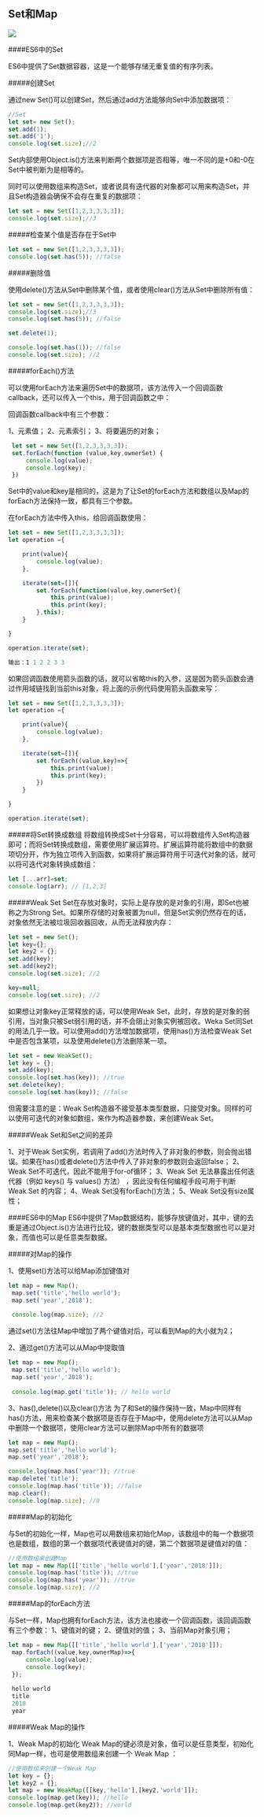 ## Set和Map

![](/assets/2615789-677c9382b37392f5.webp)

####ES6中的Set

ES6中提供了Set数据容器，这是一个能够存储无重复值的有序列表。

#####创建Set

通过new Set()可以创建Set，然后通过add方法能够向Set中添加数据项：
```javascript
//Set
let set= new Set();
set.add(1);
set.add('1');
console.log(set.size);//2       
```

Set内部使用Object.is()方法来判断两个数据项是否相等，唯一不同的是+0和-0在Set中被判断为是相等的。

同时可以使用数组来构造Set，或者说具有迭代器的对象都可以用来构造Set，并且Set构造器会确保不会存在重复的数据项：

```javascript
let set = new Set([1,2,3,3,3,3]);
console.log(set.size);//3
```

#####检查某个值是否存在于Set中

```javascript
let set = new Set([1,2,3,3,3,3]);
console.log(set.has(5)); //false
```

#####删除值

使用delete()方法从Set中删除某个值，或者使用clear()方法从Set中删除所有值：
```javascript
let set = new Set([1,2,3,3,3,3]);
console.log(set.size);//3
console.log(set.has(5)); //false

set.delete(1);

console.log(set.has(1)); //false
console.log(set.size); //2
```

#####forEach()方法

可以使用forEach方法来遍历Set中的数据项，该方法传入一个回调函数callback，还可以传入一个this，用于回调函数之中：

回调函数callback中有三个参数：

1、元素值；
2、元素索引；
3、将要遍历的对象；

```javascript
 let set = new Set([1,2,3,3,3,3]);
 set.forEach(function (value,key,ownerSet) {
     console.log(value);
     console.log(key);           
 })
 ```
 
Set中的value和key是相同的，这是为了让Set的forEach方法和数组以及Map的forEach方法保持一致，都具有三个参数。

在forEach方法中传入this，给回调函数使用：

```javascript
let set = new Set([1,2,3,3,3,3]);
let operation ={

    print(value){
        console.log(value);
    },

    iterate(set=[]){
        set.forEach(function(value,key,ownerSet){
            this.print(value);
            this.print(key);
        },this);
    }

}

operation.iterate(set);

输出：1 1 2 2 3 3
```
如果回调函数使用箭头函数的话，就可以省略this的入参，这是因为箭头函数会通过作用域链找到当前this对象，将上面的示例代码使用箭头函数来写：
```javascript
let set = new Set([1,2,3,3,3,3]);
let operation ={

    print(value){
        console.log(value);
    },

    iterate(set=[]){
        set.forEach((value,key)=>{
            this.print(value);
            this.print(key);
        })
    }

}

operation.iterate(set);
```

#####将Set转换成数组
将数组转换成Set十分容易，可以将数组传入Set构造器即可；而将Set转换成数组，需要使用扩展运算符。扩展运算符能将数组中的数据项切分开，作为独立项传入到函数，如果将扩展运算符用于可迭代对象的话，就可以将可迭代对象转换成数组：

```javascript
let [...arr]=set;
console.log(arr); // [1,2,3]
```

#####Weak Set
Set在存放对象时，实际上是存放的是对象的引用，即Set也被称之为Strong Set。如果所存储的对象被置为null，但是Set实例仍然存在的话，对象依然无法被垃圾回收器回收，从而无法释放内存：
```javascript
let set = new Set();
let key={};
let key2 = {};
set.add(key);
set.add(key2);
console.log(set.size); //2

key=null;
console.log(set.size); //2
```
如果想让对象key正常释放的话，可以使用Weak Set，此时，存放的是对象的弱引用，当对象只被Set弱引用的话，并不会阻止对象实例被回收。Weka Set同Set的用法几乎一致。可以使用add()方法增加数据项，使用has()方法检查Weak Set中是否包含某项，以及使用delete()方法删除某一项。

```javascript
let set = new WeakSet();
let key = {};   
set.add(key);
console.log(set.has(key)); //true
set.delete(key);
console.log(set.has(key)); //false
```
但需要注意的是：Weak Set构造器不接受基本类型数据，只接受对象。同样的可以使用可迭代的对象如数组，来作为构造器参数，来创建Weak Set。

#####Weak Set和Set之间的差异

1、对于Weak Set实例，若调用了add()方法时传入了非对象的参数，则会抛出错误。如果在has()或者delete()方法中传入了非对象的参数则会返回false；
2、Weak Set不可迭代，因此不能用于for-of循环；
3、Weak Set 无法暴露出任何迭代器（例如 keys() 与 values() 方法） ，因此没有任何编程手段可用于判断 Weak Set 的内容；
4、Weak Set没有forEach()方法；
5、Weak Set没有size属性；

####ES6中的Map
ES6中提供了Map数据结构，能够存放键值对，其中，键的去重是通过Object.is()方法进行比较，键的数据类型可以是基本类型数据也可以是对象，而值也可以是任意类型数据。

#####对Map的操作

1、使用set()方法可以给Map添加键值对
```javascript
let map = new Map();
 map.set('title','hello world');
 map.set('year','2018');
 
 console.log(map.size); //2
 ```
 
通过set()方法往Map中增加了两个键值对后，可以看到Map的大小就为2；

2、通过get()方法可以从Map中提取值

```javascript
let map = new Map();
 map.set('title','hello world');
 map.set('year','2018');
 
 console.log(map.get('title')); // hello world
 ```
 
 3、has(),delete()以及clear()方法
 为了和Set的操作保持一致，Map中同样有has()方法，用来检查某个数据项是否存在于Map中，使用delete方法可以从Map中删除一个数据项，使用clear方法可以删除Map中所有的数据项
 ```javascript
 let map = new Map();
map.set('title','hello world');
map.set('year','2018');

console.log(map.has('year')); //true
map.delete('title');
console.log(map.has('title')); //false
map.clear();
console.log(map.size); //0
```

#####Map的初始化

与Set的初始化一样，Map也可以用数组来初始化Map，该数组中的每一个数据项也是数组，数组的第一个数据项代表键值对的键，第二个数据项是键值对的值：

```javascript
//使用数组来创建Map
let map = new Map([['title','hello world'],['year','2018']]);
console.log(map.has('title')); //true
console.log(map.has('year')); //true
console.log(map.size); //2
```
#####Map的forEach方法

与Set一样，Map也拥有forEach方法，该方法也接收一个回调函数，该回调函数有三个参数：
1、键值对的键；
2、键值对的值；
3、当前Map对象引用；
```javascript
let map = new Map([['title','hello world'],['year','2018']]);
 map.forEach((value,key,ownerMap)=>{
     console.log(value);
     console.log(key);
 });
 
 hello world
 title
 2018
 year
```

#####Weak Map的操作

1、Weak Map的初始化
Weak Map的键必须是对象，值可以是任意类型，初始化同Map一样，也可是使用数组来创建一个 Weak Map ：
```javascript
//使用数组来创建一个Weak Map
let key = {};
let key2 = {};
let map = new WeakMap([[key,'hello'],[key2,'world']]);
console.log(map.get(key)); //hello
console.log(map.get(key2)); //world
```